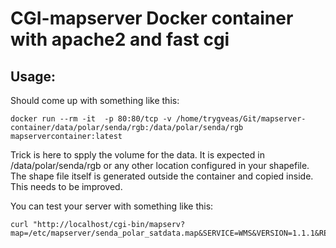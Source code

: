 # CGI-mapserver Docker container with apache2 and fast cgi

## Usage:
Should come up with something like this:
```
docker run --rm -it  -p 80:80/tcp -v /home/trygveas/Git/mapserver-container/data/polar/senda/rgb:/data/polar/senda/rgb mapservercontainer:latest
```

Trick is here to spply the volume for the data. It is expected in /data/polar/senda/rgb or any other location configured in your shapefile. The shape file itself is generated outside the container and copied inside. This needs to be improved.

You can test your server with something like this:
```
curl "http://localhost/cgi-bin/mapserv?map=/etc/mapserver/senda_polar_satdata.map&SERVICE=WMS&VERSION=1.1.1&REQUEST=GetCapabilities"
```